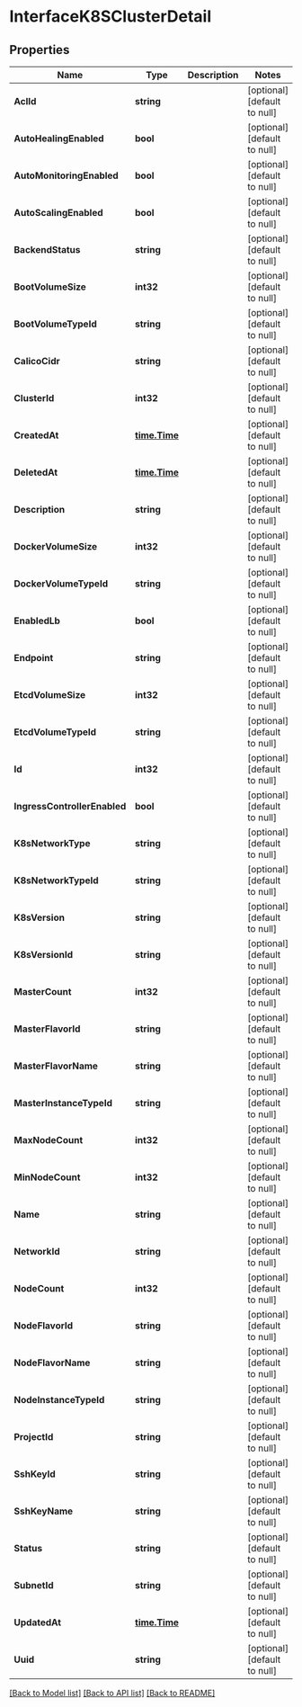 # InterfaceK8SClusterDetail

## Properties
Name | Type | Description | Notes
------------ | ------------- | ------------- | -------------
**AclId** | **string** |  | [optional] [default to null]
**AutoHealingEnabled** | **bool** |  | [optional] [default to null]
**AutoMonitoringEnabled** | **bool** |  | [optional] [default to null]
**AutoScalingEnabled** | **bool** |  | [optional] [default to null]
**BackendStatus** | **string** |  | [optional] [default to null]
**BootVolumeSize** | **int32** |  | [optional] [default to null]
**BootVolumeTypeId** | **string** |  | [optional] [default to null]
**CalicoCidr** | **string** |  | [optional] [default to null]
**ClusterId** | **int32** |  | [optional] [default to null]
**CreatedAt** | [**time.Time**](time.Time.md) |  | [optional] [default to null]
**DeletedAt** | [**time.Time**](time.Time.md) |  | [optional] [default to null]
**Description** | **string** |  | [optional] [default to null]
**DockerVolumeSize** | **int32** |  | [optional] [default to null]
**DockerVolumeTypeId** | **string** |  | [optional] [default to null]
**EnabledLb** | **bool** |  | [optional] [default to null]
**Endpoint** | **string** |  | [optional] [default to null]
**EtcdVolumeSize** | **int32** |  | [optional] [default to null]
**EtcdVolumeTypeId** | **string** |  | [optional] [default to null]
**Id** | **int32** |  | [optional] [default to null]
**IngressControllerEnabled** | **bool** |  | [optional] [default to null]
**K8sNetworkType** | **string** |  | [optional] [default to null]
**K8sNetworkTypeId** | **string** |  | [optional] [default to null]
**K8sVersion** | **string** |  | [optional] [default to null]
**K8sVersionId** | **string** |  | [optional] [default to null]
**MasterCount** | **int32** |  | [optional] [default to null]
**MasterFlavorId** | **string** |  | [optional] [default to null]
**MasterFlavorName** | **string** |  | [optional] [default to null]
**MasterInstanceTypeId** | **string** |  | [optional] [default to null]
**MaxNodeCount** | **int32** |  | [optional] [default to null]
**MinNodeCount** | **int32** |  | [optional] [default to null]
**Name** | **string** |  | [optional] [default to null]
**NetworkId** | **string** |  | [optional] [default to null]
**NodeCount** | **int32** |  | [optional] [default to null]
**NodeFlavorId** | **string** |  | [optional] [default to null]
**NodeFlavorName** | **string** |  | [optional] [default to null]
**NodeInstanceTypeId** | **string** |  | [optional] [default to null]
**ProjectId** | **string** |  | [optional] [default to null]
**SshKeyId** | **string** |  | [optional] [default to null]
**SshKeyName** | **string** |  | [optional] [default to null]
**Status** | **string** |  | [optional] [default to null]
**SubnetId** | **string** |  | [optional] [default to null]
**UpdatedAt** | [**time.Time**](time.Time.md) |  | [optional] [default to null]
**Uuid** | **string** |  | [optional] [default to null]

[[Back to Model list]](../README.md#documentation-for-models) [[Back to API list]](../README.md#documentation-for-api-endpoints) [[Back to README]](../README.md)


